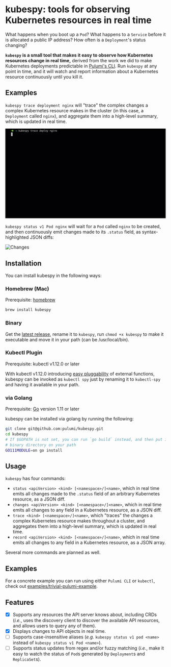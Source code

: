 # kubespy: tools for observing Kubernetes resources in real time

What happens when you boot up a `Pod`? What happens to a `Service` before it is allocated a public
IP address? How often is a `Deployment`'s status changing?

**`kubespy` is a small tool that makes it easy to observe how Kubernetes resources change in real
time,** derived from the work we did to make Kubernetes deployments predictable in [Pulumi's CLI](https://www.pulumi.com/kubernetes/). Run `kubespy` at any point in time, and it will watch and report information about a
Kubernetes resource continuously until you kill it.

## Examples

`kubespy trace deployment nginx` will "trace" the complex changes a complex Kubernetes resource
makes in the cluster (in this case, a `Deployment` called `nginx`), and aggregate them into a
high-level summary, which is updated in real time.

![Changes](images/trace-deployment/trace-deployment-rollout.gif "Changes a Deployment rolls out a new change, in real time")

`kubespy status v1 Pod nginx` will wait for a `Pod` called `nginx` to be created, and then continuously emit changes made to its `.status` field, as syntax-highlighted JSON diffs:

![Changes](images/status.gif "Changes a Pod undergoes as it starts, in real time")

## Installation

You can install kubespy in the following ways:

### Homebrew (Mac)

Prerequisite: [homebrew](https://docs.brew.sh/Installation)

```bash
brew install kubespy
```

### Binary

Get the [latest release](https://github.com/pulumi/kubespy/releases),
rename it to `kubespy`, run `chmod +x kubespy` to make it executable and move it in your path (can be /usr/local/bin).

### Kubectl Plugin

Prerequisite: kubectl v1.12.0 or later

With kubectl v1.12.0 introducing [easy pluggability](https://kubernetes.io/docs/tasks/extend-kubectl/kubectl-plugins/) of external functions, kubespy can be invoked as `kubectl spy` just by renaming it to `kubectl-spy` and having it available in your path.

### via Golang

Prerequisite: [Go](https://golang.org/) version 1.11 or later

kubespy can be installed via golang by running the following:

```sh
git clone git@github.com:pulumi/kubespy.git
cd kubespy
# If $GOPATH is not set, you can run `go build` instead, and then put in a
# binary directory on your path
GO111MODULE=on go install
```

## Usage

`kubespy` has four commands:

-   `status <apiVersion> <kind> [<namespace>/]<name>`, which in real time emits all changes made to
    the `.status` field of an arbitrary Kubernetes resource, as a JSON diff.
-   `changes <apiVersion> <kind> [<namespace>/]<name>`, which in real time emits all changes to any
    field in a Kubernetes resource, as a JSON diff.
-   `trace <kind> [<namespace>/]<name>`, which "traces" the changes a complex Kubernetes resource
    makes throughout a cluster, and aggregates them into a high-level summary, which is updated in
    real time.
-   `record <apiVersion> <kind> [<namespace>/]<name>`, which in real time emits all changes to any
    field in a Kubernetes resource, as a JSON array.

Several more commands are planned as well.

## Examples

For a concrete example you can run using either `Pulumi CLI` or `kubectl`, check out [examples/trivial-pulumi-example](https://github.com/pulumi/kubespy/tree/master/examples/trivial-pulumi-example).

## Features

-   [x] Supports any resources the API server knows about, including CRDs (_i.e._, uses the discovery
        client to discover the available API resources, and allows users to query any of them).
-   [x] Displays changes to API objects in real time.
-   [ ] Supports case-insensitive aliases (_e.g._ `kubespy status v1 pod <name>` instead of
        `kubespy status v1 Pod <name>`).
-   [ ] Supports status updates from regex and/or fuzzy matching (_i.e._, make it easy to watch the
        status of `Pod`s generated by `Deployment`s and `ReplicaSet`s).
